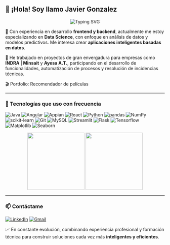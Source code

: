 ## 👋 ¡Hola! Soy llamo Javier Gonzalez

<p align="center"> <img src="https://readme-typing-svg.demolab.com?font=Fira+Code&pause=1000&width=435&lines=Desarrollador+Fullstack;+Data+Scientist" alt="Typing SVG" /> </p>

🔧 Con experiencia en desarrollo **frontend y backend**, actualmente me estoy especializando en **Data Science**, con enfoque en análisis de datos y modelos predictivos. Me interesa crear **aplicaciones inteligentes basadas en datos**.

💼 He trabajado en proyectos de gran envergadura para empresas como **INDRA | Minsait** y **Ayesa A.T.**, participando en el desarrollo de funcionalidades, automatización de procesos y resolución de incidencias técnicas.

🎬 Portfolio: Recomendador de películas


---

### 🚀 Tecnologías que uso con frecuencia

![Java](https://img.shields.io/badge/Java-ED8B00?style=for-the-badge&logo=openjdk)
![Angular](https://img.shields.io/badge/Angular-DD0031?style=for-the-badge&logo=angular)
![Appian](https://img.shields.io/badge/Appian-2322F0?style=for-the-badge&logo=Appian)
![React](https://img.shields.io/badge/React-20232A?style=for-the-badge&logo=react&logoColor=61DAFB)
![Python](https://img.shields.io/badge/Python-FFD43B?style=for-the-badge&logo=python&logoColor=blue)
![pandas](https://img.shields.io/badge/Pandas-2C2D72?style=for-the-badge&logo=pandas&logoColor=white)
![NumPy](https://img.shields.io/badge/Numpy-777BB4?style=for-the-badge&logo=numpy&logoColor=white)
![scikit-learn](https://img.shields.io/badge/scikit_learn-F7931E?style=for-the-badge&logo=scikit-learn&logoColor=white)
![Git](https://img.shields.io/badge/GIT-E44C30?style=for-the-badge&logo=git&logoColor=white)
![MySQL](https://img.shields.io/badge/MySQL-005C84?style=for-the-badge&logo=mysql&logoColor=white)
![Streamlit](https://img.shields.io/badge/Streamlit-FF4B4B?style=for-the-badge&logo=Streamlit&logoColor=white)
![Flask](https://img.shields.io/badge/Flask-000000?style=for-the-badge&logo=flask&logoColor=white)
![Tensorflow](https://img.shields.io/badge/TensorFlow-FF6F00?style=for-the-badge&logo=TensorFlow&logoColor=white)
![Matplotlib](https://img.shields.io/badge/Matplotlib-11557C?style=flat&logo=matplotlib)
![Seaborn](https://img.shields.io/badge/Seaborn-2E77BC?style=flat)

<p align="center">
  <img height="180em" src="https://github-readme-stats.vercel.app/api?username=javigon258&show_icons=true" />
  <img height="180em" src="https://github-readme-stats.vercel.app/api/top-langs/?username=javigon258&layout=compact"/>
</p>

---

### 📫 Contáctame
[![LinkedIn](https://img.shields.io/badge/LinkedIn-0077B5?style=for-the-badge&logo=linkedin&logoColor=white)](https://www.linkedin.com/in/javier-gonzalez-guzman/)
[![Gmail](https://img.shields.io/badge/Gmail-D14836?style=for-the-badge&logo=gmail&logoColor=white)](mailto:javiergonzalezg258@gmail.com)

📈 En constante evolución, combinando experiencia profesional y formación técnica para construir soluciones cada vez más **inteligentes y eficientes**.



